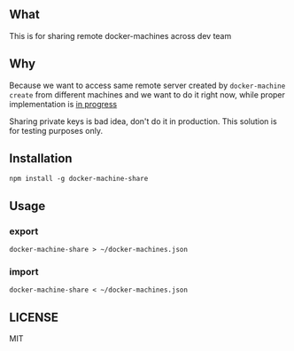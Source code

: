 ## What

This is for sharing remote docker-machines across dev team

## Why

Because we want to access same remote server created by `docker-machine create`
from different machines and we want to do it right now, while proper
implementation is [in progress](https://github.com/docker/machine/issues/23)

Sharing private keys is bad idea, don't do it in production. This solution is 
for testing purposes only.

## Installation

```
npm install -g docker-machine-share
```

## Usage

### export

```
docker-machine-share > ~/docker-machines.json
```

### import

```
docker-machine-share < ~/docker-machines.json
```

## LICENSE

MIT

